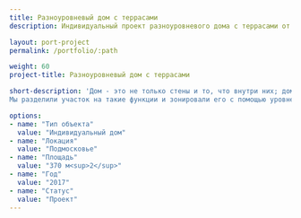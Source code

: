```yaml
---
title: Разноуровневый дом с террасами
description: Индивидуальный проект разноуровневого дома с террасами от архитектурного бюро А510. Индивидуальное проектирование на заказ.

layout: port-project
permalink: /portfolio/:path

weight: 60
project-title: Разноуровневый дом с террасами

short-description: 'Дом - это не только стены и то, что внутри них; дом - это место, где вы чувствуете себя спокойно и хорошо. Ваша зона комфорта. Диваны на террасе, качели или барбекю в саду - кажется, что это второстепенные элементы, но мы считаем, что в доме нет и не должно быть ничего случайного, каждая функция определяет свою зону и все они отвечают вашему удобству.
Мы разделили участок на такие функции и зонировали его с помощью уровней террас и деревьев, создав таким образом эффект "открытых комнат". По аналогии с комнатами в доме - спальней, гостиной, кабинетом и прихожей - на участке мы разместили зону барбекю, джакузи, веранду с камином, место для костра и входную группу.'

options:
- name: "Тип объекта"
  value: "Индивидуальный дом"
- name: "Локация"
  value: "Подмосковье"
- name: "Площадь"
  value: "370 м<sup>2</sup>"
- name: "Год"
  value: "2017"
- name: "Статус"
  value: "Проект"
---
```

